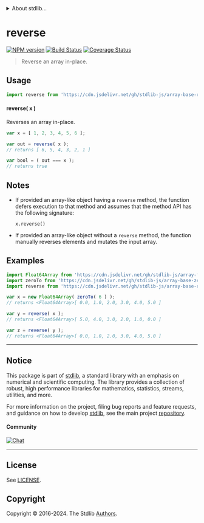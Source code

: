 <!--

@license Apache-2.0

Copyright (c) 2024 The Stdlib Authors.

Licensed under the Apache License, Version 2.0 (the "License");
you may not use this file except in compliance with the License.
You may obtain a copy of the License at

   http://www.apache.org/licenses/LICENSE-2.0

Unless required by applicable law or agreed to in writing, software
distributed under the License is distributed on an "AS IS" BASIS,
WITHOUT WARRANTIES OR CONDITIONS OF ANY KIND, either express or implied.
See the License for the specific language governing permissions and
limitations under the License.

-->


<details>
  <summary>
    About stdlib...
  </summary>
  <p>We believe in a future in which the web is a preferred environment for numerical computation. To help realize this future, we've built stdlib. stdlib is a standard library, with an emphasis on numerical and scientific computation, written in JavaScript (and C) for execution in browsers and in Node.js.</p>
  <p>The library is fully decomposable, being architected in such a way that you can swap out and mix and match APIs and functionality to cater to your exact preferences and use cases.</p>
  <p>When you use stdlib, you can be absolutely certain that you are using the most thorough, rigorous, well-written, studied, documented, tested, measured, and high-quality code out there.</p>
  <p>To join us in bringing numerical computing to the web, get started by checking us out on <a href="https://github.com/stdlib-js/stdlib">GitHub</a>, and please consider <a href="https://opencollective.com/stdlib">financially supporting stdlib</a>. We greatly appreciate your continued support!</p>
</details>

# reverse

[![NPM version][npm-image]][npm-url] [![Build Status][test-image]][test-url] [![Coverage Status][coverage-image]][coverage-url] <!-- [![dependencies][dependencies-image]][dependencies-url] -->

> Reverse an array in-place.

<!-- Section to include introductory text. Make sure to keep an empty line after the intro `section` element and another before the `/section` close. -->

<section class="intro">

</section>

<!-- /.intro -->

<!-- Package usage documentation. -->



<section class="usage">

## Usage

```javascript
import reverse from 'https://cdn.jsdelivr.net/gh/stdlib-js/array-base-reverse@v0.2.0-deno/mod.js';
```

#### reverse( x )

Reverses an array in-place.

```javascript
var x = [ 1, 2, 3, 4, 5, 6 ];

var out = reverse( x );
// returns [ 6, 5, 4, 3, 2, 1 ]

var bool = ( out === x );
// returns true
```

</section>

<!-- /.usage -->

<!-- Package usage notes. Make sure to keep an empty line after the `section` element and another before the `/section` close. -->

<section class="notes">

## Notes

-   If provided an array-like object having a `reverse` method, the function defers execution to that method and assumes that the method API has the following signature:

    ```text
    x.reverse()
    ```

-   If provided an array-like object without a `reverse` method, the function manually reverses elements and mutates the input array.

</section>

<!-- /.notes -->

<!-- Package usage examples. -->

<section class="examples">

## Examples

<!-- eslint no-undef: "error" -->

```javascript
import Float64Array from 'https://cdn.jsdelivr.net/gh/stdlib-js/array-float64@deno/mod.js';
import zeroTo from 'https://cdn.jsdelivr.net/gh/stdlib-js/array-base-zero-to@deno/mod.js';
import reverse from 'https://cdn.jsdelivr.net/gh/stdlib-js/array-base-reverse@v0.2.0-deno/mod.js';

var x = new Float64Array( zeroTo( 6 ) );
// returns <Float64Array>[ 0.0, 1.0, 2.0, 3.0, 4.0, 5.0 ]

var y = reverse( x );
// returns <Float64Array>[ 5.0, 4.0, 3.0, 2.0, 1.0, 0.0 ]

var z = reverse( y );
// returns <Float64Array>[ 0.0, 1.0, 2.0, 3.0, 4.0, 5.0 ]
```

</section>

<!-- /.examples -->

<!-- Section to include cited references. If references are included, add a horizontal rule *before* the section. Make sure to keep an empty line after the `section` element and another before the `/section` close. -->

<section class="references">

</section>

<!-- /.references -->

<!-- Section for related `stdlib` packages. Do not manually edit this section, as it is automatically populated. -->

<section class="related">

</section>

<!-- /.related -->

<!-- Section for all links. Make sure to keep an empty line after the `section` element and another before the `/section` close. -->


<section class="main-repo" >

* * *

## Notice

This package is part of [stdlib][stdlib], a standard library with an emphasis on numerical and scientific computing. The library provides a collection of robust, high performance libraries for mathematics, statistics, streams, utilities, and more.

For more information on the project, filing bug reports and feature requests, and guidance on how to develop [stdlib][stdlib], see the main project [repository][stdlib].

#### Community

[![Chat][chat-image]][chat-url]

---

## License

See [LICENSE][stdlib-license].


## Copyright

Copyright &copy; 2016-2024. The Stdlib [Authors][stdlib-authors].

</section>

<!-- /.stdlib -->

<!-- Section for all links. Make sure to keep an empty line after the `section` element and another before the `/section` close. -->

<section class="links">

[npm-image]: http://img.shields.io/npm/v/@stdlib/array-base-reverse.svg
[npm-url]: https://npmjs.org/package/@stdlib/array-base-reverse

[test-image]: https://github.com/stdlib-js/array-base-reverse/actions/workflows/test.yml/badge.svg?branch=v0.2.0
[test-url]: https://github.com/stdlib-js/array-base-reverse/actions/workflows/test.yml?query=branch:v0.2.0

[coverage-image]: https://img.shields.io/codecov/c/github/stdlib-js/array-base-reverse/main.svg
[coverage-url]: https://codecov.io/github/stdlib-js/array-base-reverse?branch=main

<!--

[dependencies-image]: https://img.shields.io/david/stdlib-js/array-base-reverse.svg
[dependencies-url]: https://david-dm.org/stdlib-js/array-base-reverse/main

-->

[chat-image]: https://img.shields.io/gitter/room/stdlib-js/stdlib.svg
[chat-url]: https://app.gitter.im/#/room/#stdlib-js_stdlib:gitter.im

[stdlib]: https://github.com/stdlib-js/stdlib

[stdlib-authors]: https://github.com/stdlib-js/stdlib/graphs/contributors

[umd]: https://github.com/umdjs/umd
[es-module]: https://developer.mozilla.org/en-US/docs/Web/JavaScript/Guide/Modules

[deno-url]: https://github.com/stdlib-js/array-base-reverse/tree/deno
[deno-readme]: https://github.com/stdlib-js/array-base-reverse/blob/deno/README.md
[umd-url]: https://github.com/stdlib-js/array-base-reverse/tree/umd
[umd-readme]: https://github.com/stdlib-js/array-base-reverse/blob/umd/README.md
[esm-url]: https://github.com/stdlib-js/array-base-reverse/tree/esm
[esm-readme]: https://github.com/stdlib-js/array-base-reverse/blob/esm/README.md
[branches-url]: https://github.com/stdlib-js/array-base-reverse/blob/main/branches.md

[stdlib-license]: https://raw.githubusercontent.com/stdlib-js/array-base-reverse/main/LICENSE

</section>

<!-- /.links -->
